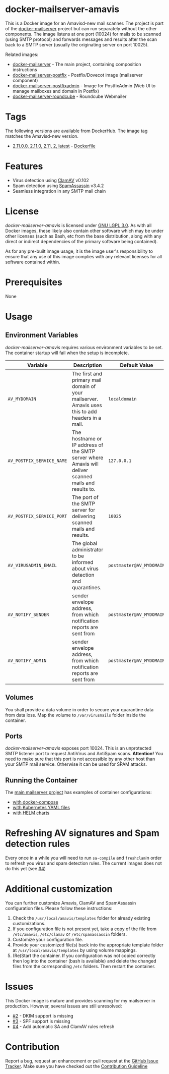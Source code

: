 # docker-mailserver-amavis
This is a Docker image for an Amavisd-new mail scanner. The project is part of the 
[docker-mailserver](https://github.com/technicalguru/docker-mailserver) project but can run separately 
without the other components. The image listens at one port (10024) for mails to be
scanned (using SMTP protocol) and forwards messages and results after the scan back to
a SMTP server (usually the originating server on port 10025).

Related images:
* [docker-mailserver](https://github.com/technicalguru/docker-mailserver) - The main project, containing composition instructions
* [docker-mailserver-postfix](https://github.com/technicalguru/docker-mailserver-postfix) - Postfix/Dovecot image (mailserver component)
* [docker-mailserver-postfixadmin](https://github.com/technicalguru/docker-mailserver-postfixadmin) - Image for PostfixAdmin (Web UI to manage mailboxes and domain in Postfix)
* [docker-mailserver-roundcube](https://github.com/technicalguru/docker-mailserver-roundcube) - Roundcube Webmailer

# Tags
The following versions are available from DockerHub. The image tag matches the Amavisd-new version.

* [2.11.0.0, 2.11.0, 2.11, 2, latest](https://hub.docker.com/repository/docker/technicalguru/mailserver-amavis) - [Dockerfile](https://github.com/technicalguru/docker-mailserver-amavis/blob/2.11.0.0/Dockerfile)

# Features
* Virus detection using [ClamAV](https://www.clamav.net/) v0.102
* Spam detection using [SpamAssassin](https://spamassassin.apache.org/) v3.4.2
* Seamless integration in any SMTP mail chain

# License
_docker-mailserver-amavis_  is licensed under [GNU LGPL 3.0](LICENSE.md). As with all Docker images, these likely also contain other software which may be under other licenses (such as Bash, etc from the base distribution, along with any direct or indirect dependencies of the primary software being contained).

As for any pre-built image usage, it is the image user's responsibility to ensure that any use of this image complies with any relevant licenses for all software contained within.

# Prerequisites
None

# Usage

## Environment Variables
_docker-mailserver-amavis_  requires various environment variables to be set. The container startup will fail when the setup is incomplete.

| **Variable** | **Description** | **Default Value** |
|------------|---------------|-----------------|
| `AV_MYDOMAIN` | The first and primary mail domain of your mailserver. Amavis uses this to add headers in a mail. | `localdomain` |
| `AV_POSTFIX_SERVICE_NAME` | The hostname or IP address of the SMTP server where Amavis will deliver scanned mails and results to. | `127.0.0.1` |
| `AV_POSTFIX_SERVICE_PORT` | The port of the SMTP server for delivering scanned mails and results. | `10025` |
| `AV_VIRUSADMIN_EMAIL` | The global administrator to be informed about virus detection and quarantines. | `postmaster@AV_MYDOMAIN` |
| `AV_NOTIFY_SENDER` | sender envelope address, from which notification reports are sent from | `postmaster@AV_MYDOMAIN` |
| `AV_NOTIFY_ADMIN` | sender envelope address, from which notification reports are sent from | `postmaster@AV_MYDOMAIN` |

## Volumes
You shall provide a data volume in order to secure your quarantine data from data loss. Map the volume to `/var/virusmails` folder inside the container.

## Ports
_docker-mailserver-amavis_  exposes port 10024. This is an unprotected SMTP listener port to request AntiVirus and AntiSpam scans. **Attention!** You need to make sure that this port is not accessible by any other host than your SMTP mail service. Otherwise it can be used for SPAM attacks.
 
## Running the Container
The [main mailserver project](https://github.com/technicalguru/docker-mailserver) has examples of container configurations:
* [with docker-compose](https://github.com/technicalguru/docker-mailserver/tree/master/examples/docker-compose)
* [with Kubernetes YAML files](https://github.com/technicalguru/docker-mailserver/tree/master/examples/kubernetes)
* [with HELM charts](https://github.com/technicalguru/docker-mailserver/tree/master/helm-charts)

# Refreshing AV signatures and Spam detection rules
Every once in a while you will need to run `sa-compile` and `freshclam`in order to refresh you virus and spam detection rules. The current images does not do this yet (see [#4](https://github.com/technicalguru/docker-mailserver-amavis/issues/4))

# Additional customization
You can further customize Amavis, ClamAV and SpamAssassin configuration files. Please follow these instructions:

1. Check the `/usr/local/amavis/templates` folder for already existing customizations. 
1. If you configuration file is not present yet, take a copy of the file from `/etc/amavis`, `/etc/clamav` or `/etc/spamassassin` folders.
1. Customize your configuration file.
1. Provide your customized file(s) back into the appropriate template folder at `/usr/local/amavis/templates` by using volume mappings.
1. (Re)Start the container. If you configuration was not copied correctly then log into the container (bash is available) and delete the changed files from the corresponding `/etc` folders. Then restart the container.

# Issues
This Docker image is mature and provides scanning for my mailserver in production. However, several issues are still unresolved:

* [#2](https://github.com/technicalguru/docker-mailserver-amavis/issues/2) - DKIM support is missing
* [#3](https://github.com/technicalguru/docker-mailserver-amavis/issues/3) - SPF support is missing
* [#4](https://github.com/technicalguru/docker-mailserver-amavis/issues/4) - Add automatic SA and ClamAV rules refresh

# Contribution
Report a bug, request an enhancement or pull request at the [GitHub Issue Tracker](https://github.com/technicalguru/docker-mailserver-amavis/issues). Make sure you have checked out the [Contribution Guideline](CONTRIBUTING.md)



